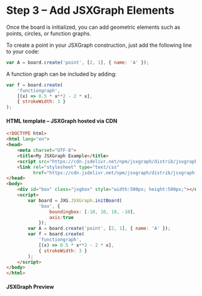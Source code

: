 # Step 3 – Add JSXGraph Elements

Once the board is initialized, you can add geometric elements such as points, circles, or function graphs. 

To create a point in your JSXGraph construction, just add the following line to your code:

```js
var A = board.create('point', [2, 1], { name: 'A' });
```

A function graph can be included by adding:

```js
var f = board.create(
    'functiongraph', 
    [(x) => 0.5 * x**2 - 2 * x], 
    { strokeWidth: 3 }
);
```

#### HTML template – JSXGraph hosted via CDN

```html
<!DOCTYPE html>
<html lang="en">
<head>
    <meta charset="UTF-8">
    <title>My JSXGraph Example</title>
    <script src="https://cdn.jsdelivr.net/npm/jsxgraph/distrib/jsxgraphcore.js"></script>
    <link rel="stylesheet" type="text/css"
          href="https://cdn.jsdelivr.net/npm/jsxgraph/distrib/jsxgraph.css">
</head>
<body>
    <div id="box" class="jxgbox" style="width:500px; height:500px;"></div>
    <script>
        var board = JXG.JSXGraph.initBoard(
            'box', {
                boundingbox: [-10, 10, 10, -10], 
                axis:true
            });
        var A = board.create('point', [2, 1], { name: 'A' });
        var f = board.create(
            'functiongraph', 
            [(x) => 0.5 * x**2 - 2 * x],
            { strokeWidth: 3 }
        );
    </script>
</body>
</html>
```

#### JSXGraph  Preview
